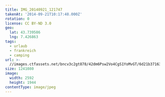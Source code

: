 ```yaml
---
title: IMG_20140921_121747
takenAt: '2014-09-21T10:17:48.000Z'
rotation: 0
license: CC BY-ND 3.0
geo:
  lat: 43.739586
  lng: 7.426863
tags:
  - urlaub
  - frankreich
  - camping
url: >-
  //images.ctfassets.net/bncv3c2gt878/42dm6Psw2Vo4CgS1YoMvGT/6d21b371637fe014472fa1f539304281/img_20140921_121747_28312876825_o
size: 1241080
image:
  width: 2592
  height: 1944
contentType: image/jpeg
---
```


